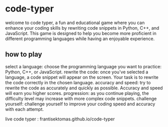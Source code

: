 # code-typer

welcome to code typer, a fun and educational game where you can enhance your coding skills by rewriting code snippets in Python, C++, and JavaScript. This game is designed to help you become more proficient in different programming languages while having an enjoyable experience.

## how to play

select a language: choose the programming language you want to practice: Python, C++, or JavaScript.
rewrite the code: once you've selected a language, a code snippet will appear on the screen. Your task is to rewrite the code correctly in the chosen language.
accuracy and speed: try to rewrite the code as accurately and quickly as possible. Accuracy and speed will earn you higher scores.
progression: as you continue playing, the difficulty level may increase with more complex code snippets.
challenge yourself: challenge yourself to improve your coding speed and accuracy with each attempt.

live code typer : frantisektomas.github.io/code-typer
